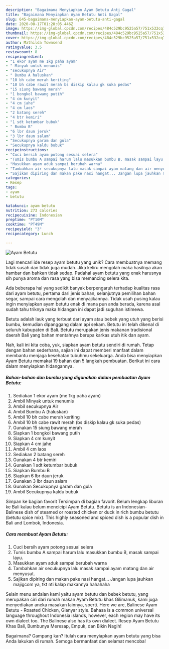 ```yaml
---
description: "Bagaimana Menyiapkan Ayam Betutu Anti Gagal"
title: "Bagaimana Menyiapkan Ayam Betutu Anti Gagal"
slug: 645-bagaimana-menyiapkan-ayam-betutu-anti-gagal
date: 2020-08-17T01:28:05.446Z
image: https://img-global.cpcdn.com/recipes/484c529bc9525a57/751x532cq70/ayam-betutu-foto-resep-utama.jpg
thumbnail: https://img-global.cpcdn.com/recipes/484c529bc9525a57/751x532cq70/ayam-betutu-foto-resep-utama.jpg
cover: https://img-global.cpcdn.com/recipes/484c529bc9525a57/751x532cq70/ayam-betutu-foto-resep-utama.jpg
author: Mathilda Townsend
ratingvalue: 3.5
reviewcount: 8
recipeingredient:
- "1 ekor ayam me 1kg paha ayam"
- " Minyak untuk menumis"
- "secukupnya Air"
- " Bumbu A haluskan"
- "10 bh cabe merah keriting"
- "10 bh cabe rawit merah bs diskip kalau gk suka pedas"
- "15 siung bawang merah"
- "1 bongkol bawang putih"
- "4 cm kunyit"
- "4 cm jahe"
- "4 cm laos"
- "2 batang sereh"
- "4 btr kemiri"
- "1 sdt ketumbar bubuk"
- " Bumbu B"
- "6 lbr daun jeruk"
- "3 lbr daun salam"
- "Secukupnya garam dan gula"
- "Secukupnya kaldu bubuk"
recipeinstructions:
- "Cuci bersih ayam potong sesuai selera"
- "Tumis bumbu A sampai harum lalu masukkan bumbu B, masak sampai layu."
- "Masukkan ayam aduk sampai berubah warna"
- "Tambahkan air secukupnya lalu masak sampai ayam matang dan air menyusut."
- "Sajikan dipiring dan makan pake nasi hangat... Jangan lupa jauhkan majigcom ya, tkt nti kalap makannya hahahaha"
categories:
- Resep
tags:
- ayam
- betutu

katakunci: ayam betutu 
nutrition: 273 calories
recipecuisine: Indonesian
preptime: "PT10M"
cooktime: "PT49M"
recipeyield: "3"
recipecategory: Lunch

---
```



![Ayam Betutu](https://img-global.cpcdn.com/recipes/484c529bc9525a57/751x532cq70/ayam-betutu-foto-resep-utama.jpg)

Lagi mencari ide resep ayam betutu yang unik? Cara membuatnya memang tidak susah dan tidak juga mudah. Jika keliru mengolah maka hasilnya akan hambar dan bahkan tidak sedap. Padahal ayam betutu yang enak harusnya sih punya aroma dan rasa yang bisa memancing selera kita.

Ada beberapa hal yang sedikit banyak berpengaruh terhadap kualitas rasa dari ayam betutu, pertama dari jenis bahan, selanjutnya pemilihan bahan segar, sampai cara mengolah dan menyajikannya. Tidak usah pusing kalau ingin menyiapkan ayam betutu enak di mana pun anda berada, karena asal sudah tahu triknya maka hidangan ini dapat jadi suguhan istimewa.

Betutu adalah lauk yang terbuat dari ayam atau bebek yang utuh yang berisi bumbu, kemudian dipanggang dalam api sekam. Betutu ini telah dikenal di seluruh kabupaten di Bali. Betutu merupakan jenis makanan tradisional daerah Bali yang bahan mentahnya berupa karkas utuh itik dan ayam.


Nah, kali ini kita coba, yuk, siapkan ayam betutu sendiri di rumah. Tetap dengan bahan sederhana, sajian ini dapat memberi manfaat dalam membantu menjaga kesehatan tubuhmu sekeluarga. Anda bisa menyiapkan Ayam Betutu memakai 19 bahan dan 5 langkah pembuatan. Berikut ini cara dalam menyiapkan hidangannya.

<!--inarticleads1-->

##### Bahan-bahan dan bumbu yang digunakan dalam pembuatan Ayam Betutu:

1. Sediakan 1 ekor ayam (me 1kg paha ayam)
1. Ambil  Minyak untuk menumis
1. Ambil secukupnya Air
1. Ambil  Bumbu A (haluskan)
1. Ambil 10 bh cabe merah keriting
1. Ambil 10 bh cabe rawit merah (bs diskip kalau gk suka pedas)
1. Gunakan 15 siung bawang merah
1. Siapkan 1 bongkol bawang putih
1. Siapkan 4 cm kunyit
1. Siapkan 4 cm jahe
1. Ambil 4 cm laos
1. Sediakan 2 batang sereh
1. Gunakan 4 btr kemiri
1. Gunakan 1 sdt ketumbar bubuk
1. Siapkan  Bumbu B
1. Siapkan 6 lbr daun jeruk
1. Gunakan 3 lbr daun salam
1. Gunakan Secukupnya garam dan gula
1. Ambil Secukupnya kaldu bubuk


Simpan ke bagian favorit Tersimpan di bagian favorit. Belum lengkap liburan ke Bali kalau belum mencicipi Ayam Betutu. Betutu is an Indonesian-Balinese dish of steamed or roasted chicken or duck in rich bumbu betutu (betutu spice mix). This highly seasoned and spiced dish is a popular dish in Bali and Lombok, Indonesia. 

<!--inarticleads2-->

##### Cara membuat Ayam Betutu:

1. Cuci bersih ayam potong sesuai selera
1. Tumis bumbu A sampai harum lalu masukkan bumbu B, masak sampai layu.
1. Masukkan ayam aduk sampai berubah warna
1. Tambahkan air secukupnya lalu masak sampai ayam matang dan air menyusut.
1. Sajikan dipiring dan makan pake nasi hangat... Jangan lupa jauhkan majigcom ya, tkt nti kalap makannya hahahaha


Selain menu andalan kami yaitu ayam betutu dan bebek betutu, yang merupakan ciri dari rumah makan Ayam Betutu khas Gilimanuk, kami juga menyediakan aneka masakan lainnya, sperti. Here we are, Balinese Ayam Betutu - Roasted Chicken, Gianyar style. Bahasa is a common universal language throughout Indonesia islands, however, each region may have its own dialect too. The Balinese also has its own dialect. Resep Ayam Betutu Khas Bali, Bumbunya Meresap, Empuk, dan Bikin Nagih! 

Bagaimana? Gampang kan? Itulah cara menyiapkan ayam betutu yang bisa Anda lakukan di rumah. Semoga bermanfaat dan selamat mencoba!
